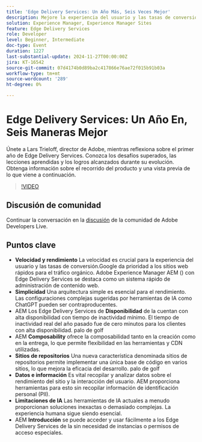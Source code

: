 ```yaml
---
title: 'Edge Delivery Services: Un Año Más, Seis Veces Mejor'
description: Mejore la experiencia del usuario y las tasas de conversión con los Edge Delivery Services de Adobe Experience Manager AEM (), que ofrecen alta velocidad, simplicidad, alta disponibilidad, composibilidad, sitios de repositorios para un desarrollo eficiente y perspectivas de datos sólidas sin recopilar PII.
solution: Experience Manager, Experience Manager Sites
feature: Edge Delivery Services
role: Developer
level: Beginner, Intermediate
doc-type: Event
duration: 1227
last-substantial-update: 2024-11-27T00:00:00Z
jira: KT-16542
source-git-commit: 07d4174b0d89ba2c417866e76ae72f015b91b03a
workflow-type: tm+mt
source-wordcount: '289'
ht-degree: 0%

---
```



# Edge Delivery Services: Un Año En, Seis Maneras Mejor

Únete a Lars Trieloff, director de Adobe, mientras reflexiona sobre el primer año de Edge Delivery Services. Conozca los desafíos superados, las lecciones aprendidas y los logros alcanzados durante su evolución. Obtenga información sobre el recorrido del producto y una vista previa de lo que viene a continuación.

>[!VIDEO](https://video.tv.adobe.com/v/3439436/?learn=on&enablevpops)

## Discusión de comunidad

Continuar la conversación en la [discusión](https://adobe.ly/3NTU0qS) de la comunidad de Adobe Developers Live.

## Puntos clave

* **Velocidad y rendimiento** La velocidad es crucial para la experiencia del usuario y las tasas de conversión.Google da prioridad a los sitios web rápidos para el tráfico orgánico. Adobe Experience Manager AEM () con Edge Delivery Services se destaca como un sistema rápido de administración de contenido web.
* **Simplicidad** Una arquitectura simple es esencial para el rendimiento. Las configuraciones complejas sugeridas por herramientas de IA como ChatGPT pueden ser contraproducentes.
* AEM Los Edge Delivery Services de **Disponibilidad** de la cuentan con alta disponibilidad con tiempo de inactividad mínimo. El tiempo de inactividad real del año pasado fue de cero minutos para los clientes con alta disponibilidad. palo de golf
* AEM **Composability** ofrece la composabilidad tanto en la creación como en la entrega, lo que permite flexibilidad en las herramientas y CDN utilizadas.
* **Sitios de repositorios** Una nueva característica denominada sitios de repositorios permite implementar una única base de código en varios sitios, lo que mejora la eficacia del desarrollo. palo de golf
* **Datos e información** Es vital recopilar y analizar datos sobre el rendimiento del sitio y la interacción del usuario. AEM proporciona herramientas para esto sin recopilar información de identificación personal (PII).
* **Limitaciones de IA** Las herramientas de IA actuales a menudo proporcionan soluciones inexactas o demasiado complejas. La experiencia humana sigue siendo esencial.
* AEM **Introducción** se puede acceder y usar fácilmente a los Edge Delivery Services de la sin necesidad de instancias o permisos de acceso especiales.
